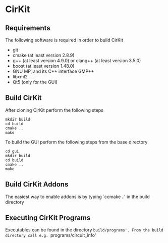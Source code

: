 # CirKit

## Requirements

The following software is required in order to build CirKit

* git
* cmake (at least version 2.8.9)
* g++ (at least version 4.9.0) or clang++ (at least version 3.5.0)
* boost (at least version 1.48.0)
* GNU MP, and its C++ interface GMP++
* libxml2
* Qt5 (only for the GUI)

## Build CirKit

After cloning CirKit perform the following steps

    mkdir build
    cd build
    cmake ..
    make

To build the GUI perform the following steps from the base directory

    cd gui
    mkdir build
    cd build
    cmake ..
    make

## Build CirKit Addons

The easiest way to enable addons is by typing `ccmake ..' in the build directory

## Executing CirKit Programs

Executables can be found in the directory `build/programs'. From the build
directory call e.g. `programs/circuit_info'
